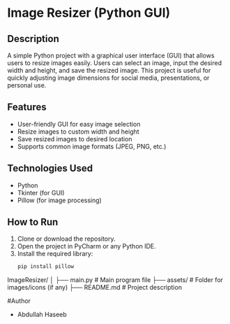 # Image Resizer (Python GUI)

## Description
A simple Python project with a graphical user interface (GUI) that allows users to resize images easily. Users can select an image, input the desired width and height, and save the resized image. This project is useful for quickly adjusting image dimensions for social media, presentations, or personal use.

## Features
- User-friendly GUI for easy image selection
- Resize images to custom width and height
- Save resized images to desired location
- Supports common image formats (JPEG, PNG, etc.)

## Technologies Used
- Python
- Tkinter (for GUI)
- Pillow (for image processing)

## How to Run
1. Clone or download the repository.
2. Open the project in PyCharm or any Python IDE.
3. Install the required library:
   ```bash
   pip install pillow
ImageResizer/
│
├── main.py          # Main program file
├── assets/          # Folder for images/icons (if any)
├── README.md        # Project description

#Author
- Abdullah Haseeb
